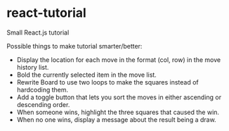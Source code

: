 # react-tutorial
Small React.js tutorial

Possible things to make tutorial smarter/better:
*    Display the location for each move in the format (col, row) in the move history list.
*    Bold the currently selected item in the move list.
*    Rewrite Board to use two loops to make the squares instead of hardcoding them.
*    Add a toggle button that lets you sort the moves in either ascending or descending order.
*    When someone wins, highlight the three squares that caused the win.
*    When no one wins, display a message about the result being a draw.
